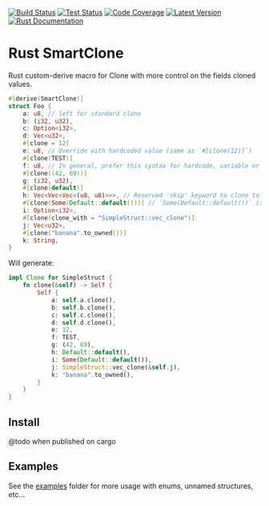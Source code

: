 [![Build Status](https://github.com/dclause/rust-smart-clone/workflows/Build/badge.svg)](https://github.com/dclause/rust-smart-clone/actions/workflows/build.yml)
[![Test Status](https://github.com/dclause/rust-smart-clone/workflows/Test/badge.svg)](https://github.com/dclause/rust-smart-clone/actions/workflows/test.yml)
[![Code Coverage](https://codecov.io/gh/dclause/rust-smart-clone/graph/badge.svg?token=BKN5I1G5CU)](https://codecov.io/gh/dclause/rust-smart-clone)
[![Latest Version](https://img.shields.io/crates/v/smart-clone.svg)](https://crates.io/crates/smart-clone)
[![Rust Documentation](https://img.shields.io/badge/api-rustdoc-blue.svg)](???)

# Rust SmartClone

Rust custom-derive macro for Clone with more control on the fields cloned values.

```rust
#[derive(SmartClone)]
struct Foo {
    a: u8, // left for standard clone
    b: (i32, u32),
    c: Option<i32>,
    d: Vec<u32>,
    #[clone = 12]
    e: u8, // Override with hardcoded value (same as `#[clone(12)]`)
    #[clone(TEST)]
    f: u8, // In general, prefer this syntax for hardcode, variable or const
    #[clone((42, 69))]
    g: (i32, u32),
    #[clone(default)]
    h: Vec<Vec<Vec<(u8, u8)>>>, // Reserved 'skip' keyword to clone to Default::default() value (g type must implement `Default`)
    #[clone(Some(Default::default()))] // `Some(Default::default())` is not `None` but `Some(0)` !
    i: Option<i32>,
    #[clone(clone_with = "SimpleStruct::vec_clone")]
    j: Vec<u32>,
    #[clone("banana".to_owned())]
    k: String,
}
 ```

Will generate:

```rust
impl Clone for SimpleStruct {
    fn clone(&self) -> Self {
        Self {
            a: self.a.clone(),
            b: self.b.clone(),
            c: self.c.clone(),
            d: self.d.clone(),
            e: 12,
            f: TEST,
            g: (42, 69),
            h: Default::default(),
            i: Some(Default::default()),
            j: SimpleStruct::vec_clone(&self.j),
            k: "banana".to_owned(),
        }
    }
}
```

## Install

@todo when published on cargo

## Examples

See the [examples](https://github.com/dclause/rust-smart-clone/blob/develop/examples) folder for more usage with enums,
unnamed structures, etc...
